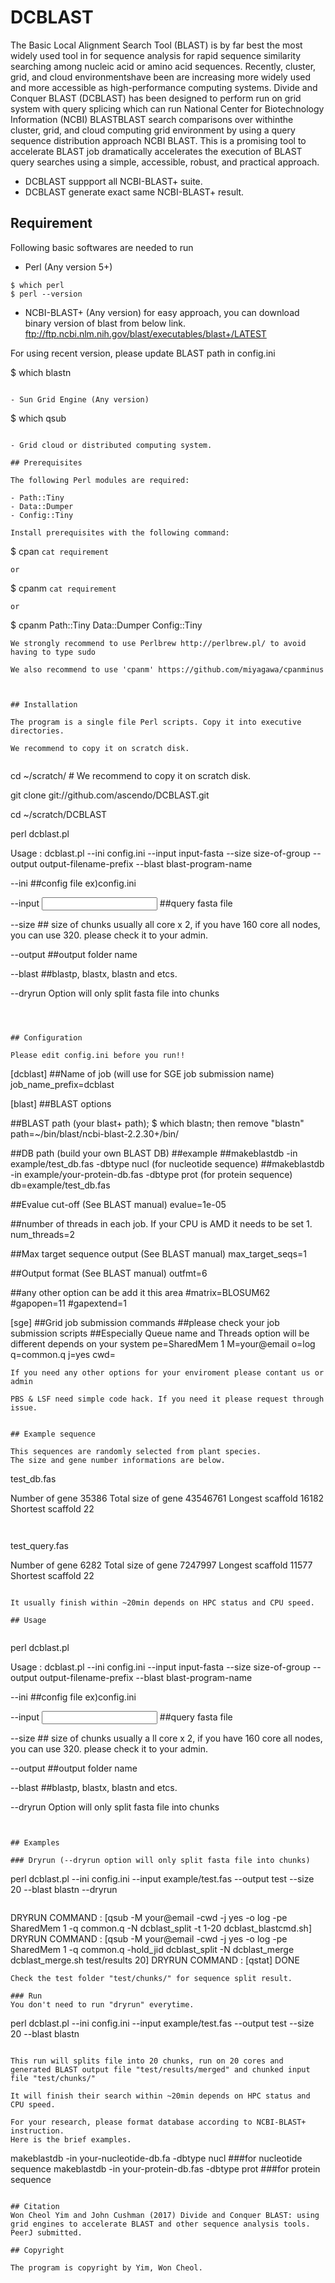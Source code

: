 # DCBLAST

The Basic Local Alignment Search Tool (BLAST) is by far best the most widely used tool in for sequence analysis for rapid sequence similarity searching among nucleic acid or amino acid sequences. Recently, cluster, grid, and cloud environmentshave been are increasing more widely used and more accessible as high-performance computing systems. Divide and Conquer BLAST (DCBLAST) has been designed to perform run on grid system with query splicing which can run National Center for Biotechnology Information (NCBI) BLASTBLAST search comparisons  over withinthe cluster, grid, and cloud computing grid environment by using a query sequence distribution approach NCBI BLAST. This is a promising tool to accelerate BLAST job dramatically accelerates the execution of BLAST query searches using a simple, accessible, robust, and practical approach. 

- DCBLAST suppport all NCBI-BLAST+ suite.
- DCBLAST generate exact same NCBI-BLAST+ result.


## Requirement

Following basic softwares are needed to run

- Perl (Any version 5+)

```
$ which perl
$ perl --version
```

- NCBI-BLAST+ (Any version)
for easy approach, you can download binary version of blast from below link.
ftp://ftp.ncbi.nlm.nih.gov/blast/executables/blast+/LATEST

For using recent version, please update BLAST path in config.ini



$ which blastn
```

- Sun Grid Engine (Any version)

```
$ which qsub
```

- Grid cloud or distributed computing system.

## Prerequisites

The following Perl modules are required:

- Path::Tiny
- Data::Dumper
- Config::Tiny

Install prerequisites with the following command:

```
$ cpan `cat requirement`
```
or
```
$ cpanm `cat requirement`
```
or 
```
$ cpanm Path::Tiny Data::Dumper Config::Tiny
```
We strongly recommend to use Perlbrew http://perlbrew.pl/ to avoid having to type sudo

We also recommend to use 'cpanm' https://github.com/miyagawa/cpanminus



## Installation

The program is a single file Perl scripts. Copy it into executive directories.

We recommend to copy it on scratch disk.


```
cd ~/scratch/  # We recommend to copy it on scratch disk.

git clone git://github.com/ascendo/DCBLAST.git

cd ~/scratch/DCBLAST

perl dcblast.pl

Usage : dcblast.pl --ini config.ini --input input-fasta --size size-of-group --output output-filename-prefix  --blast blast-program-name

  --ini <ini filename> ##config file ex)config.ini

  --input <input filename> ##query fasta file

  --size <output size> ## size of chunks usually all core x 2, if you have 160 core all nodes, you can use 320. please check it to your admin.

  --output <output filename> ##output folder name

  --blast <blast name> ##blastp, blastx, blastn and etcs.

  --dryrun Option will only split fasta file into chunks


```



## Configuration

Please edit config.ini before you run!!

```
[dcblast]
##Name of job (will use for SGE job submission name)
job_name_prefix=dcblast

[blast]
##BLAST options

##BLAST path (your blast+ path); $ which blastn; then remove "blastn"
path=~/bin/blast/ncbi-blast-2.2.30+/bin/

##DB path (build your own BLAST DB)
##example
##makeblastdb -in example/test_db.fas -dbtype nucl (for nucleotide sequence)
##makeblastdb -in example/your-protein-db.fas -dbtype prot (for protein sequence)
db=example/test_db.fas

##Evalue cut-off (See BLAST manual)
evalue=1e-05

##number of threads in each job. If your CPU is AMD it needs to be set 1.
num_threads=2

##Max target sequence output (See BLAST manual)
max_target_seqs=1

##Output format (See BLAST manual)
outfmt=6

##any other option can be add it this area
#matrix=BLOSUM62
#gapopen=11
#gapextend=1


[sge]
##Grid job submission commands
##please check your job submission scripts
##Especially Queue name and Threads option will be different depends on your system
pe=SharedMem 1
M=your@email
o=log
q=common.q
j=yes
cwd=

```
If you need any other options for your enviroment please contant us or admin

PBS & LSF need simple code hack. If you need it please request through issue.


## Example sequence

This sequences are randomly selected from plant species.
The size and gene number informations are below.

```
test_db.fas

Number of gene	35386
Total size of gene	43546761
Longest scaffold	16182
Shortest scaffold	22
```


```
test_query.fas

Number of gene	6282
Total size of gene	7247997
Longest scaffold	11577
Shortest scaffold	22
```

It usually finish within ~20min depends on HPC status and CPU speed.

## Usage


```
perl dcblast.pl

Usage : dcblast.pl --ini config.ini --input input-fasta --size size-of-group --output output-filename-prefix  --blast blast-program-name

  --ini <ini filename> ##config file ex)config.ini

  --input <input filename> ##query fasta file

  --size <output size> ## size of chunks usually a ll core x 2, if you have 160 core all nodes, you can use 320. please check it to your admin.

  --output <output filename> ##output folder name

  --blast <blast name> ##blastp, blastx, blastn and etcs.

  --dryrun Option will only split fasta file into chunks


```


## Examples

### Dryrun (--dryrun option will only split fasta file into chunks)
```
perl dcblast.pl --ini config.ini --input example/test.fas --output test --size 20 --blast blastn --dryrun
```
```
DRYRUN COMMAND : [qsub -M your@email -cwd -j yes -o log -pe SharedMem 1 -q common.q -N dcblast_split -t 1-20 dcblast_blastcmd.sh]
DRYRUN COMMAND : [qsub -M your@email -cwd -j yes -o log -pe SharedMem 1 -q common.q -hold_jid dcblast_split -N dcblast_merge dcblast_merge.sh test/results 20]
DRYRUN COMMAND : [qstat]
DONE


```
Check the test folder "test/chunks/" for sequence split result.

### Run
You don't need to run "dryrun" everytime.

```
perl dcblast.pl --ini config.ini --input example/test.fas --output test --size 20 --blast blastn 
```

This run will splits file into 20 chunks, run on 20 cores and generated BLAST output file "test/results/merged" and chunked input file "test/chunks/"

It will finish their search within ~20min depends on HPC status and CPU speed.

For your research, please format database according to NCBI-BLAST+ instruction.
Here is the brief examples.
```
makeblastdb -in your-nucleotide-db.fa -dbtype nucl ###for nucleotide sequence
makeblastdb -in your-protein-db.fas -dbtype prot ###for protein sequence
```

## Citation
Won Cheol Yim and John Cushman (2017) Divide and Conquer BLAST: using grid engines to accelerate BLAST and other sequence analysis tools. PeerJ submitted.

## Copyright

The program is copyright by Yim, Won Cheol.
